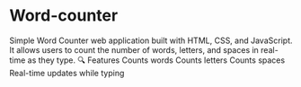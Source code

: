# Word-counter
 Simple Word Counter web application built with HTML, CSS, and JavaScript. It allows users to count the number of words, letters, and spaces in real-time as they type.
 🔍 Features
Counts words
Counts letters 
Counts spaces
Real-time updates while typing
